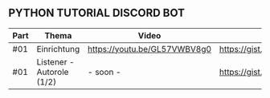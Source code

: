 ## PYTHON TUTORIAL DISCORD BOT

| Part 	| Thema              	| Video                        	| Gists                                                             	|
|------	|--------------------|------------------------------	|-------------------------------------------------------------------	|
| #01  	| Einrichtung        | https://youtu.be/GL57VWBV8g0	| https://gist.github.com/zekroTJA/811d83246a38a669e911de6f0589530b 	|
| #01  	| Listener - Autorole (1/2) | - soon - | https://gist.github.com/zekroTJA/ec6d89ec2357432d69b4e180272f50aa 	|
